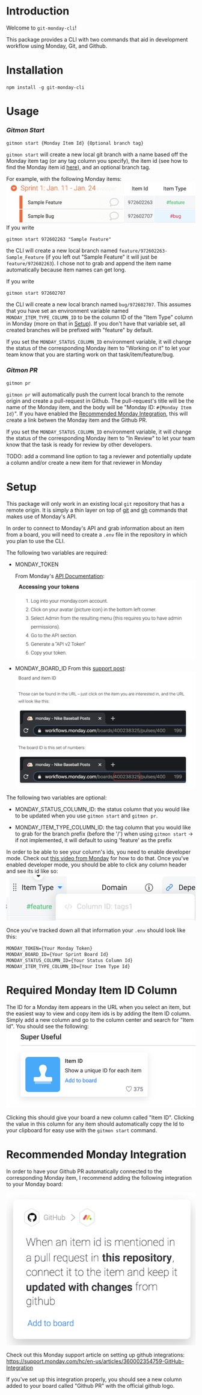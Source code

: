 # Introduction

Welcome to `git-monday-cli`!

This package provides a CLI with two commands that aid in development workflow using Monday, Git, and Github.

# Installation

`npm install -g git-monday-cli`

# Usage

### _Gitmon Start_

```
gitmon start {Monday Item Id} {Optional branch tag}
```

`gitmon start` will create a new local git branch with a name based off the Monday item tag (or any tag column you specify), the item id (see how to find the Monday item id [here](#required-monday-item-id-column)), and an optional branch tag.

For example, with the following Monday items:
![sample-monday-issues](images/monday_sample_items.png)
If you write

```
gitmon start 972602263 "Sample Feature"
```

the CLI will create a new local branch named `feature/972602263-Sample_Feature` (if you left out "Sample Feature" it will just be `feature/972602263`). I chose not to grab and append the item name automatically because item names can get long.

If you write

```
gitmon start 972602707
```

the CLI will create a new local branch named `bug/972602707`. This assumes that you have set an environment variable named `MONDAY_ITEM_TYPE_COLUMN_ID` to be the column ID of the "Item Type" column in Monday (more on that in [Setup](#setup)). If you don't have that variable set, all created branches will be prefixed with "feature" by default.

If you set the `MONDAY_STATUS_COLUMN_ID` environment variable, it will change the status of the corresponding Monday item to "Working on it" to let your team know that you are starting work on that task/item/feature/bug.

### _Gitmon PR_

```
gitmon pr
```

`gitmon pr` will automatically push the current local branch to the remote origin and create a pull-request in Github. The pull-request's title will be the name of the Monday item, and the body will be "Monday ID: `#{Monday Item Id}`". If you have enabled the [Recommended Monday Integration](#recommended-monday-integration), this will create a link betwen the Monday item and the Github PR.

If you set the `MONDAY_STATUS_COLUMN_ID` environment variable, it will change the status of the corresponding Monday item to "In Review" to let your team know that the task is ready for review by other developers.

TODO: add a command line option to tag a reviewer and potentially update a column and/or create a new item for that reviewer in Monday

# Setup

This package will only work in an existing local `git` repository that has a remote origin. It is simply a thin layer on top of [git](https://git-scm.com/) and [gh](https://github.com/cli/cli) commands that makes use of Monday's API.

In order to connect to Monday's API and grab information about an item from a board, you will need to create a `.env` file in the repository in which you plan to use the CLI.

The following two variables are required:

- MONDAY_TOKEN

  From Monday's [API Documentation](https://monday.com/developers/v2#authentication-section):
  ![monday-token-info](images/monday_api_token.png)

- MONDAY_BOARD_ID
  From this [support post](https://support.monday.com/hc/en-us/articles/360000225709-Where-to-find-board-item-and-column-IDs):
  ![monday-board-id](images/monday_board_id.png)

The following two variables are optional:

- MONDAY_STATUS_COLUMN_ID: the status column that you would like to be updated when you use `gitmon start` and `gitmon pr`.

- MONDAY_ITEM_TYPE_COLUMN_ID: the tag column that you would like to grab for the branch prefix (before the '/') when using `gitmon start` -> if not implemented, it will default to using 'feature' as the prefix

In order to be able to see your column's ids, you need to enable developer mode. Check out [this video from Monday](https://monday.com/developers/v2#introduction-section-how-to-get-started-developer-mode) for how to do that. Once you've enabled developer mode, you should be able to click any column header and see its id like so:
![monday-column-id](images/monday_column_id.png)

Once you've tracked down all that information your `.env` should look like this:

```
MONDAY_TOKEN={Your Monday Token}
MONDAY_BOARD_ID={Your Sprint Board Id}
MONDAY_STATUS_COLUMN_ID={Your Status Column Id}
MONDAY_ITEM_TYPE_COLUMN_ID={Your Item Type Id}
```

# Required Monday Item ID Column

The ID for a Monday item appears in the URL when you select an item, but the easiest way to view and copy item ids is by adding the Item ID column. Simply add a new column and go to the column center and search for "Item Id". You should see the following:
![monday-item-id](images/monday_item_id.png)

Clicking this should give your board a new column called "Item ID". Clicking the value in this column for any item should automatically copy the Id to your clipboard for easy use with the `gitmon start` command.

# Recommended Monday Integration

In order to have your Github PR automatically connected to the corresponding Monday item, I recommend adding the following integration to your Monday board:

![recommended-monday-integration](images/recommended_monday_integration.png)

Check out this Monday support article on setting up github integrations: https://support.monday.com/hc/en-us/articles/360002354759-GitHub-Integration

If you've set up this integration properly, you should see a new column added to your board called "Github PR" with the official github logo.
